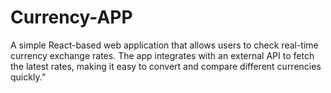 # Currency-APP
A simple React-based web application that allows users to check real-time currency exchange rates. The app integrates with an external API to fetch the latest rates, making it easy to convert and compare different currencies quickly.”
